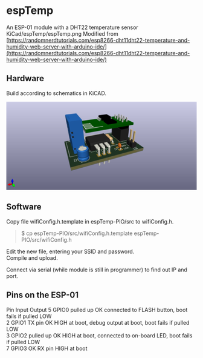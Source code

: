 # espTemp

An ESP-01 module with a DHT22 temperature sensor  
KiCad/espTemp/espTemp.png
Modified from [https://randomnerdtutorials.com/esp8266-dht11dht22-temperature-and-humidity-web-server-with-arduino-ide/](https://randomnerdtutorials.com/esp8266-dht11dht22-temperature-and-humidity-web-server-with-arduino-ide/)

## Hardware

Build according to schematics in KiCAD.  

![3dView](./KiCad/espTemp/espTemp.png)

## Software

Copy file wifiConfig.h.template in espTemp-PIO/src to wifiConfig.h.  
>$ cp espTemp-PIO/src/wifiConfig.h.template espTemp-PIO/src/wifiConfig.h

Edit the new file, entering your SSID and password.  
Compile and upload.  

Connect via serial (while module is still in  programmer) to find out IP and port.  

## Pins on the ESP-01
Pin         Input       Output
5   GPIO0   pulled up   OK          connected to FLASH button, boot fails if pulled LOW  
2   GPIO1   TX pin      OK          HIGH at boot, debug output at boot, boot fails if pulled LOW  
3   GPIO2   pulled up   OK          HIGH at boot, connected to on-board LED, boot fails if pulled LOW  
7   GPIO3   OK          RX pin      HIGH at boot  
